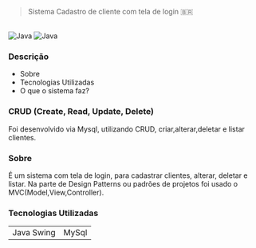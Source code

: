 > Sistema Cadastro de cliente com tela de login 🇧🇷
<div style="display:inline_block"><br/>
  <img align"center" alt="Java" src="https://img.shields.io/badge/Java-ED8B00?style=for-the-badge&logo=java&logoColor=white"/>
  <img align"center" alt="Java" src="https://img.shields.io/badge/MySQL-00000F?style=for-the-badge&logo=mysql&logoColor=white"/>
</div>


### Descrição

+ Sobre
+ Tecnologias Utilizadas
+ O que o sistema faz?

### CRUD (Create, Read, Update, Delete)

Foi desenvolvido via Mysql, utilizando CRUD, criar,alterar,deletar e listar clientes.

### Sobre
É um sistema com tela de login, para cadastrar clientes, alterar, deletar e listar.
Na parte de Design Patterns ou padrões de projetos foi usado o MVC(Model,View,Controller).

### Tecnologias Utilizadas

<table>
  <tr>
    <td>Java Swing </td>
    <td>MySql </td>
    
    
  </tr>


</table>


##
